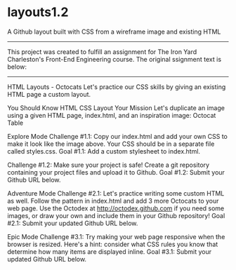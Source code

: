 # layouts1.2
A Github layout built with CSS from a wireframe image and existing HTML

----------------------------------

This project was created to fulfill an assignment for The Iron Yard Charleston's Front-End Engineering course. The original ssignment text is below:

----------------------------------

HTML Layouts - Octocats
Let's practice our CSS skills by giving an existing HTML page a custom layout.

You Should Know
HTML
CSS Layout
Your Mission
Let's duplicate an image using a given HTML page, index.html, and an inspiration image: Octocat Table

Explore Mode
Challenge #1.1: Copy our index.html and add your own CSS to make it look like the image above. Your CSS should be in a separate file called styles.css. 
Goal #1.1: Add a custom stylesheet to index.html.

Challenge #1.2: Make sure your project is safe! Create a git repository containing your project files and upload it to Github. 
Goal #1.2: Submit your Github URL below.

Adventure Mode
Challenge #2.1: Let's practice writing some custom HTML as well. Follow the pattern in index.html and add 3 more Octocats to your web page. Use the Octodex at http://octodex.github.com if you need some images, or draw your own and include them in your Github repository! 
Goal #2.1: Submit your updated Github URL below.

Epic Mode
Challenge #3.1: Try making your web page responsive when the browser is resized. Here's a hint: consider what CSS rules you know that determine how many items are displayed inline. 
Goal #3.1: Submit your updated Github URL below.
